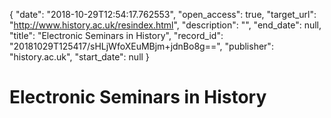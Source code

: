 {
  "date": "2018-10-29T12:54:17.762553", 
  "open_access": true, 
  "target_url": "http://www.history.ac.uk/resindex.html", 
  "description": "", 
  "end_date": null, 
  "title": "Electronic Seminars in History", 
  "record_id": "20181029T125417/sHLjWfoXEuMBjm+jdnBo8g==", 
  "publisher": "history.ac.uk", 
  "start_date": null
}

# Electronic Seminars in History

